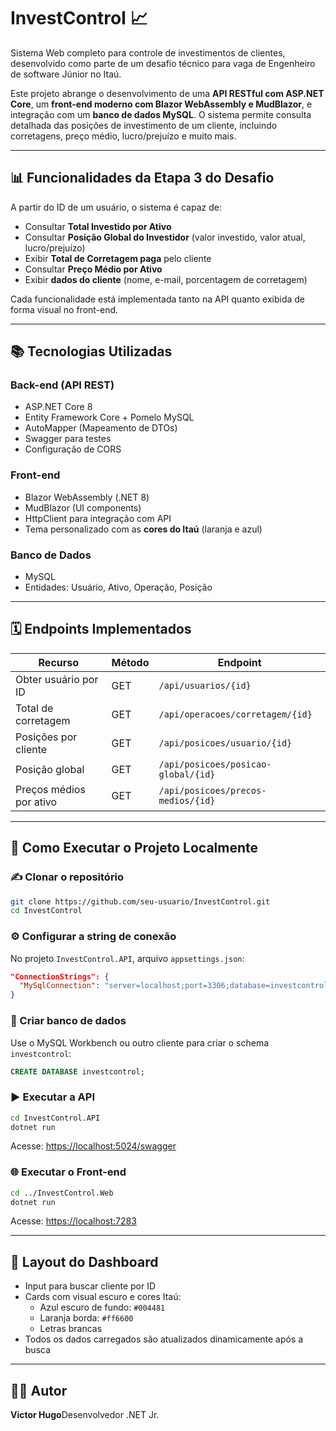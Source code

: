 # InvestControl 📈

Sistema Web completo para controle de investimentos de clientes, desenvolvido como parte de um desafio técnico para vaga de Engenheiro de software Júnior no Itaú.

Este projeto abrange o desenvolvimento de uma **API RESTful com ASP.NET Core**, um **front-end moderno com Blazor WebAssembly e MudBlazor**, e integração com um **banco de dados MySQL**. O sistema permite consulta detalhada das posições de investimento de um cliente, incluindo corretagens, preço médio, lucro/prejuízo e muito mais.

---

## 📊 Funcionalidades da Etapa 3 do Desafio

A partir do ID de um usuário, o sistema é capaz de:

- Consultar **Total Investido por Ativo**
- Consultar **Posição Global do Investidor** (valor investido, valor atual, lucro/prejuízo)
- Exibir **Total de Corretagem paga** pelo cliente
- Consultar **Preço Médio por Ativo**
- Exibir **dados do cliente** (nome, e-mail, porcentagem de corretagem)

Cada funcionalidade está implementada tanto na API quanto exibida de forma visual no front-end.

---

## 📚 Tecnologias Utilizadas

### Back-end (API REST)

- ASP.NET Core 8
- Entity Framework Core + Pomelo MySQL
- AutoMapper (Mapeamento de DTOs)
- Swagger para testes
- Configuração de CORS

### Front-end

- Blazor WebAssembly (.NET 8)
- MudBlazor (UI components)
- HttpClient para integração com API
- Tema personalizado com as **cores do Itaú** (laranja e azul)

### Banco de Dados

- MySQL
- Entidades: Usuário, Ativo, Operação, Posição

---

## 🗓️ Endpoints Implementados

| Recurso                 | Método | Endpoint                            |
| ----------------------- | ------ | ----------------------------------- |
| Obter usuário por ID    | GET    | `/api/usuarios/{id}`                |
| Total de corretagem     | GET    | `/api/operacoes/corretagem/{id}`    |
| Posições por cliente    | GET    | `/api/posicoes/usuario/{id}`        |
| Posição global          | GET    | `/api/posicoes/posicao-global/{id}` |
| Preços médios por ativo | GET    | `/api/posicoes/precos-medios/{id}`  |

---

## 🚀 Como Executar o Projeto Localmente

### ✍️ Clonar o repositório

```bash
git clone https://github.com/seu-usuario/InvestControl.git
cd InvestControl
```

### ⚙️ Configurar a string de conexão

No projeto `InvestControl.API`, arquivo `appsettings.json`:

```json
"ConnectionStrings": {
  "MySqlConnection": "server=localhost;port=3306;database=investcontrol;user=root;password=sua_senha"
}
```

### 📁 Criar banco de dados

Use o MySQL Workbench ou outro cliente para criar o schema `investcontrol`:

```sql
CREATE DATABASE investcontrol;
```


### ▶️ Executar a API

```bash
cd InvestControl.API
dotnet run
```

Acesse: [https://localhost:5024/swagger](https://localhost:5024/swagger)

### 🌐 Executar o Front-end

```bash
cd ../InvestControl.Web
dotnet run
```

Acesse: [https://localhost:7283](https://localhost:7283)

---

## 📅 Layout do Dashboard

- Input para buscar cliente por ID
- Cards com visual escuro e cores Itaú:
  - Azul escuro de fundo: `#004481`
  - Laranja borda: `#ff6600`
  - Letras brancas
- Todos os dados carregados são atualizados dinamicamente após a busca

---

## 👨‍💼 Autor

**Victor Hugo**Desenvolvedor .NET Jr.
